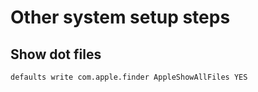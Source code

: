 # Other system setup steps
## Show dot files
``` defaults write com.apple.finder AppleShowAllFiles YES ```